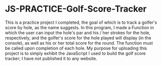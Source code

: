 # JS-PRACTICE-Golf-Score-Tracker
This is a practice project I completed, the goal of which is to track a golfer's score by hole, as the name suggests. In this program, I made a Function in which the user can input the hole's par and his / her strokes for the hole, respectively, and the golfer's score for the hole played will display (in the console), as well as his or her total score for the round. The function must be called upon completion of each hole.
My purpose for uploading this project is to simply exhibit the JavaScript I used to build the golf score tracker; I have not published it to any website.
